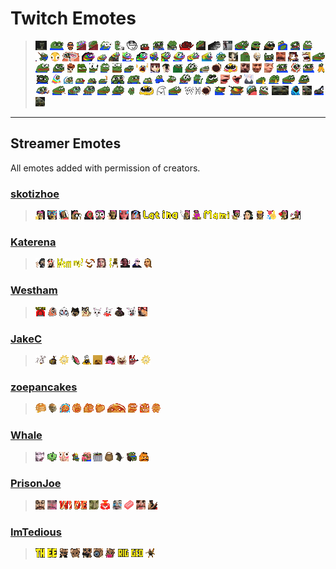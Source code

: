 # Twitch Emotes


>![](src/main/resources/images/aintnoway.png "aintnoway")
![](src/main/resources/images/angy.png "angy")
![](src/main/resources/images/batchest.png "batchest")
![](src/main/resources/images/bedgay.png "bedgay")
![](src/main/resources/images/bedge.png "bedge")
![](src/main/resources/images/binoculars.png "binoculars")
![](src/main/resources/images/chatting.png "chatting")
![](src/main/resources/images/clueless.png "clueless")
![](src/main/resources/images/comfi.png "comfi")
![](src/main/resources/images/copi.png "copi")
![](src/main/resources/images/copium.png "copium")
![](src/main/resources/images/danse.png "danse")
![](src/main/resources/images/deadge.png "deadge")
![](src/main/resources/images/despairge.png "despairge")
![](src/main/resources/images/drale.png "drale")
![](src/main/resources/images/evilge.png "evilge")
![](src/main/resources/images/ez.png "ez")
![](src/main/resources/images/ezgi.png "ezgi")
![](src/main/resources/images/fatblish.png "fatblish")
![](src/main/resources/images/fatgi.png "fatgi")
![](src/main/resources/images/feelswowman.png "feelswowman")
![](src/main/resources/images/fishinge.png "fishinge")
![](src/main/resources/images/floshed.png "floshed")
![](src/main/resources/images/frends.png "frends")
![](src/main/resources/images/gayga.png "gayga")
![](src/main/resources/images/gayge.png "gayge")
![](src/main/resources/images/gaygebusiness.png "gaygebusiness")
![](src/main/resources/images/gaygehey.png "gaygehey")
![](src/main/resources/images/gaygejam.png "gaygejam")
![](src/main/resources/images/gaygejuice.png "gaygejuice")
![](src/main/resources/images/gaygeup.png "gaygeup")
![](src/main/resources/images/gaygi.png "gaygi")
![](src/main/resources/images/gaynoted.png "gaynoted")
![](src/main/resources/images/geije.png "geije")
![](src/main/resources/images/gm.png "gm")
![](src/main/resources/images/hehe.png "hehe")
![](src/main/resources/images/hmm.png "hmm")
![](src/main/resources/images/holy.png "holy")
![](src/main/resources/images/hypers.png "hypers")
![](src/main/resources/images/kekw.png "kekw")
![](src/main/resources/images/lethimcook.png "lethimcook")
![](src/main/resources/images/letsgo.png "letsgo")
![](src/main/resources/images/madge.png "madge")
![](src/main/resources/images/madgers.png "madgers")
![](src/main/resources/images/madgi.png "madgi")
![](src/main/resources/images/meowdy.png "meowdy")
![](src/main/resources/images/mmmhmm.png "mmmhmm")
![](src/main/resources/images/monkagiga.png "monkagiga")
![](src/main/resources/images/monkas.png "monkas")
![](src/main/resources/images/monkaw.png "monkaw")
![](src/main/resources/images/nerdge.png "nerdge")
![](src/main/resources/images/noooo.png "noooo")
![](src/main/resources/images/noted.png "noted")
![](src/main/resources/images/notlikethis.png "notlikethis")
![](src/main/resources/images/ok.png "ok")
![](src/main/resources/images/okaygi.png "okaygi")
![](src/main/resources/images/oldge.png "oldge")
![](src/main/resources/images/omegalul.png "omegalul")
![](src/main/resources/images/owo.png "owo")
![](src/main/resources/images/painchamp.png "painchamp")
![](src/main/resources/images/painschamp.png "painschamp")
![](src/main/resources/images/pausechamp.png "pausechamp")
![](src/main/resources/images/peepi.png "peepi")
![](src/main/resources/images/peepiblanket.png "peepiblanket")
![](src/main/resources/images/peepiblush.png "peepiblush")
![](src/main/resources/images/peepipants.png "peepipants")
![](src/main/resources/images/peepiwtf.png "peepiwtf")
![](src/main/resources/images/peepoblanket.png "peepoblanket")
![](src/main/resources/images/peepocozy.png "peepocozy")
![](src/main/resources/images/peepoflower.png "peepoflower")
![](src/main/resources/images/peepogun.png "peepogun")
![](src/main/resources/images/peeporiot.png "peeporiot")
![](src/main/resources/images/peeposhi.png "peeposhi")
![](src/main/resources/images/peeposhrug.png "peeposhrug")
![](src/main/resources/images/peeposhy.png "peeposhy")
![](src/main/resources/images/peeposit.png "peeposit")
![](src/main/resources/images/pepega.png "pepega")
![](src/main/resources/images/pepegi.png "pepegi")
![](src/main/resources/images/pepehands.png "pepehands")
![](src/main/resources/images/pleadgi.png "pleadgi")
![](src/main/resources/images/pog.png "pog")
![](src/main/resources/images/pogey.png "pogey")
![](src/main/resources/images/poggies.png "poggies")
![](src/main/resources/images/prayge.png "prayge")
![](src/main/resources/images/praygi.png "praygi")
![](src/main/resources/images/sadge.png "sadge")
![](src/main/resources/images/sadgi.png "sadgi")
![](src/main/resources/images/siti.png "siti")
![](src/main/resources/images/smoge.png "smoge")
![](src/main/resources/images/stronge.png "stronge")
![](src/main/resources/images/strongi.png "strongi")
![](src/main/resources/images/susge.png "susge")
![](src/main/resources/images/susgi.png "susgi")
![](src/main/resources/images/uppies.png "uppies")
![](src/main/resources/images/uwu.png "uwu")
![](src/main/resources/images/waiting.png "waiting")
![](src/main/resources/images/weirdge.png "weirdge")
![](src/main/resources/images/whomegalul.png "whomegalul")
![](src/main/resources/images/wicked.png "wicked")
![](src/main/resources/images/wickedgi.png "wickedgi")
![](src/main/resources/images/wokege.png "wokege")
![](src/main/resources/images/wowi.png "wowi")
![](src/main/resources/images/xdd.png "xdd")
![](src/main/resources/images/xddblanket.png "xddblanket")
![](src/main/resources/images/xddflower.png "xddflower")
![](src/main/resources/images/xddstep.png "xddstep")
![](src/main/resources/images/xdx.png "xdx")


***

## Streamer Emotes
All emotes added with permission of creators.

### [skotizhoe](https://twitch.tv/skotizhoe)

>![](src/main/resources/images/skotizakshually.png "skotizakshually")
![](src/main/resources/images/skotizbatchest.png "skotizbatchest")
![](src/main/resources/images/skotizbedge.png "skotizbedge")
![](src/main/resources/images/skotizbinoculars.png "skotizbinoculars")
![](src/main/resources/images/skotizcozy.png "skotizcozy")
![](src/main/resources/images/skotizfloshed.png "skotizfloshed")
![](src/main/resources/images/skotizgun.png "skotizgun")
![](src/main/resources/images/skotizhot.png "skotizhot")
![](src/main/resources/images/skotizhuh.png "skotizhuh")
![](src/main/resources/images/skotizlat.png "skotizlat")
![](src/main/resources/images/skotizina.png "skotizina")
![](src/main/resources/images/skotizknife.png "skotizknife")
![](src/main/resources/images/skotizlove.png "skotizlove")
![](src/main/resources/images/skotizmami.png "skotizmami")
![](src/main/resources/images/skotiznoted.png "skotiznoted")
![](src/main/resources/images/skotizpog.png "skotizpog")
![](src/main/resources/images/skotizqueen.png "skotizqueen")
![](src/main/resources/images/skotizromance.png "skotizromance")
![](src/main/resources/images/skotizrose.png "skotizrose")
![](src/main/resources/images/skotizsip.png "skotizsip")

### [Katerena](https://twitch.tv/katerena)

>![](src/main/resources/images/katerenadog.png "katerenadog")
![](src/main/resources/images/katerenalove.png "katerenalove")
![](src/main/resources/images/katerenamom.png "katerenamom")
![](src/main/resources/images/katerenamy.png "katerenamy")
![](src/main/resources/images/katerenanoshrimpzone.png "katerenanoshrimpzone")
![](src/main/resources/images/katerenaohno.png "katerenaohno")
![](src/main/resources/images/katerenasit.png "katerenasit")
![](src/main/resources/images/katerenathumbsup.png "katerenathumbsup")
![](src/main/resources/images/katerenavibin.png "katerenavibin")
![](src/main/resources/images/katerenawow.png "katerenawow")

### [Westham](https://twitch.tv/westham)
>![](src/main/resources/images/westhamalert.png "westhamalert")
![](src/main/resources/images/westhamcozy.png "westhamcozy")
![](src/main/resources/images/westhamcry.png "westhamcry")
![](src/main/resources/images/westhamdoggo.png "westhamdoggo")
![](src/main/resources/images/westhamhug.png "westhamhug")
![](src/main/resources/images/westhamkanin.png "westhamkanin")
![](src/main/resources/images/westhamlove.png "westhamlove")
![](src/main/resources/images/westhamlvbag.png "westhamlvbag")
![](src/main/resources/images/westhamo.png "westhamo")
![](src/main/resources/images/westhamrage.png "westhamrage")

### [JakeC](https://twitch.tv/jakec)
>![](src/main/resources/images/feelzbones.png "feelzbones")
![](src/main/resources/images/feelzcasket.png "feelzcasket")
![](src/main/resources/images/feelzhappy.png "feelzhappy")
![](src/main/resources/images/feelzincredible.png "feelzincredible")
![](src/main/resources/images/feelzjoy.png "feelzjoy")
![](src/main/resources/images/feelzmelbuh.png "feelzmelbuh")
![](src/main/resources/images/feelzomegalul.png "feelzomegalul")
![](src/main/resources/images/feelzpanik.png "feelzpanik")
![](src/main/resources/images/feelzpause.png "feelzpause")
![](src/main/resources/images/feelzsad.png "feelzsad")

### [zoepancakes](https://twitch.tv/zoepancakes)
>![](src/main/resources/images/zoepancakes.png "zoepancakes")
![](src/main/resources/images/zoepancoolbunny.png "zoepancoolbunny")
![](src/main/resources/images/zoepancozy.png "zoepancozy")
![](src/main/resources/images/zoepand.png "zoepand")
![](src/main/resources/images/zoepangiggle.png "zoepangiggle")
![](src/main/resources/images/zoepanlove.png "zoepanlove")
![](src/main/resources/images/zoepanlurk.png "zoepanlurk")
![](src/main/resources/images/zoepanmonkas.png "zoepanmonkas")
![](src/main/resources/images/zoepanrage.png "zoepanrage")
![](src/main/resources/images/zoepansit.png "zoepansit")

### [Whale](https://twitch.tv/whale)
>![](src/main/resources/images/sitchamp.png "sitchamp")
![](src/main/resources/images/sitflat.png "sitflat")
![](src/main/resources/images/sitfloshed.png "sitfloshed")
![](src/main/resources/images/sitking.png "sitking")
![](src/main/resources/images/sitlove.png "sitlove")
![](src/main/resources/images/sitpeepo.png "sitpeepo")
![](src/main/resources/images/sitpicklebrain.png "sitpicklebrain")
![](src/main/resources/images/sitrat.png "sitrat")
![](src/main/resources/images/sitreclined.png "sitreclined")
![](src/main/resources/images/sitsecretemote.png "sitsecretemote")

### [PrisonJoe](https://twitch.tv/prisonjoe)
>![](src/main/resources/images/prisonaktually.png "prisonaktually")
![](src/main/resources/images/prisoncooked.png "prisoncooked")
![](src/main/resources/images/prisonwi.png "prisonwi")
![](src/main/resources/images/prisonde.png "prisonde")
![](src/main/resources/images/prisondemontime.png "prisondemontime")
![](src/main/resources/images/prisonpleading.png "prisonpleading")
![](src/main/resources/images/prisonsad.png "prisonsad")
![](src/main/resources/images/prisonsoap.png "prisonsoap")
![](src/main/resources/images/prisonthatsa5day.png "prisonthatsa5day")
![](src/main/resources/images/prisonuawake.png "prisonuawake")

### [ImTedious](https://twitch.tv/imtedious)
>![](src/main/resources/images/tediousth.png "tediousth")
![](src/main/resources/images/tediousee.png "tediousee")
![](src/main/resources/images/tediousez.png "tediousez")
![](src/main/resources/images/tediousf.png "tediousf")
![](src/main/resources/images/tediousgun.png "tediousgun")
![](src/main/resources/images/tedioushmm.png "tedioushmm")
![](src/main/resources/images/tediouslove.png "tediouslove")
![](src/main/resources/images/tediousrig.png "tediousrig")
![](src/main/resources/images/tediousged.png "tediousged")
![](src/main/resources/images/tediousroost.png "tediousroost")

